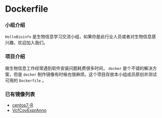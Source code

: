 # Dockerfile
### 小组介绍  
`HelloBioinfo` 是生物信息学习交流小组，如果你是此行业人员或者对生物信息感兴趣，欢迎加入我们。
### 项目介绍
做生物信息工作经常遇到软件安装问题耗费很多时间， `docker` 是个不错的解决方案，但是 `docker` 制作镜像有时候也很麻烦。这个项目存放本小组成员原创并测试可用的 `Dockerfile` 。  
### 已有镜像列表

* [centos7-R](./centos7-R)
* [VcfCovExprAnno](./VcfCovExprAnno)

